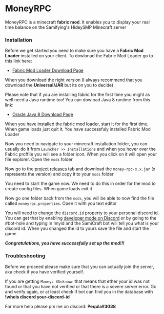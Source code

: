 # MoneyRPC

MoneyRPC is a minecraft **fabric mod**. It enables you to display your real time balance on the Samifying's HideySMP
Minecraft server

### Installation

Before we get started you need to make sure you have a **Fabric Mod Loader** installed on your client. To dowlonad the Fabric Mod Loader go to this link here:

- [Fabric Mod Loader Download Page](https://fabricmc.net/use/)

When you download the right version (I always recommend that you download the **Universal/JAR** but its on you to decide)

Please note that if you are installing fabric for the first time you might as well need a Java runtime too! You can dowload Java 8 runtime from this link:

- [Oracle Java 8 Download Page](https://www.java.com/en/download/)

When you have installed the fabric mod loader, start it for the first time. When game loads just quit it. You have successfuly installed Fabric Mod Loader

Now you need to navigate to your minecraft installation folder, you can usually do it from `Launcher >> Installations` and when you hover over the Fabric proffile you will see a folder icon. When you click on it will open your file explorer. Open the `mods` folder

Now go to the [project releases](https://github.com/SamiCraft/MoneyRPC/releases) tab and download the `money-rpc-x.x.jar` (x represents the version) and copy it to your `mods` folder

You need to start the game now. We need to do this in order for the mod to create config files. When game loads exit it

Now go one folder back from the `mods`, you will be able to now find the file called `moneyrpc.properties`. Open it with you text editor

You will need to change the `discord.id` property to your personal discord id. You can get that by enabling [developer mode on Discord](https://discordia.me/en/developer-mode) or by going to the #bot-hole and typing in !myid and the SamiCraft bot will tell you what is your discord id. When you changed the id to yours save the file and start the game

***Congratulations, you have successfully set up the mod!!!***

### Troubleshooting

Before we proceed please make sure that you can actually join the server, aka check if you have verified yourself.

If you are getting `Money: $Unknown` that means that ether your id was not found or that you have not verified or that there is a severe server error. Go and verify again, or at least check if bot can find you in the database with **!whois discord your-discord-id**

For more help please pm me on discord: **Pequla#3038**
